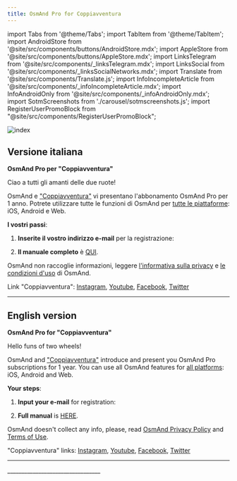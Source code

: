 ```yaml
---
title: OsmAnd Pro for Coppiavventura
---
```


import Tabs from '@theme/Tabs';
import TabItem from '@theme/TabItem';
import AndroidStore from '@site/src/components/buttons/AndroidStore.mdx';
import AppleStore from '@site/src/components/buttons/AppleStore.mdx';
import LinksTelegram from '@site/src/components/_linksTelegram.mdx';
import LinksSocial from '@site/src/components/_linksSocialNetworks.mdx';
import Translate from '@site/src/components/Translate.js';
import InfoIncompleteArticle from '@site/src/components/_infoIncompleteArticle.mdx';
import InfoAndroidOnly from '@site/src/components/_infoAndroidOnly.mdx';
import SotmScreenshots from './carousel/sotmscreenshots.js';
import RegisterUserPromoBlock from "@site/src/components/RegisterUserPromoBlock";

![index](@site/static/img/promo/cop/cop.png)

## Versione italiana

**OsmAnd Pro per "Coppiavventura"**

Ciao a tutti gli amanti delle due ruote!

OsmAnd e ["Coppiavventura"](https://www.facebook.com/coppiavventura/) vi presentano l'abbonamento OsmAnd Pro per 1 anno. Potrete utilizzare tutte le funzioni di OsmAnd per [tutte le piattaforme](https://osmand.net/docs/user/personal/osmand-cloud#cross-platform): iOS, Android e Web.


**I vostri passi**:

1. **Inserite il vostro indirizzo e-mail** per la registrazione:
   
<RegisterUserPromoBlock  promoKey='cop2'/>

<p> </p>

2. **Il manuale completo** è [QUI](https://osmand.net/promo/manual#versione-italiana).

OsmAnd non raccoglie informazioni, leggere [l'informativa sulla privacy](https://osmand.net/docs/legal/privacy-policy) e [le condizioni d'uso](https://osmand.net/docs/legal/terms-of-use) di OsmAnd.


Link "Coppiavventura": [Instagram](https://www.instagram.com/coppiavventura_), [Youtube](https://www.youtube.com/c/Coppiavventura), [Facebook](https://www.facebook.com/coppiavventura/), [Twitter](https://mobile.twitter.com/)

______________________________

## English version

**OsmAnd Pro for "Coppiavventura"**

Hello funs of two wheels!

OsmAnd and ["Coppiavventura"](https://www.facebook.com/coppiavventura/) introduce and present you OsmAnd Pro subscriptions for 1 year. 
You can use all OsmAnd features for [all platforms](https://osmand.net/docs/user/personal/osmand-cloud#cross-platform): iOS, Android and Web.

**Your steps**:

1. **Input your e-mail** for registration:
   
<RegisterUserPromoBlock  promoKey='cop'/>

<p> </p>

2. **Full manual** is [HERE](https://osmand.net/promo/manual#english-version).

OsmAnd doesn't collect any info, please, read [OsmAnd Privacy Policy](https://osmand.net/docs/legal/privacy-policy) and [Terms of Use](https://osmand.net/docs/legal/terms-of-use).

"Coppiavventura" links: [Instagram](https://www.instagram.com/coppiavventura_), [Youtube](https://www.youtube.com/c/Coppiavventura), [Facebook](https://www.facebook.com/coppiavventura/), [Twitter](https://mobile.x.com/)
________________________________

<SotmScreenshots />
_________________________________


<LinksSocial/>
<LinksTelegram/>
